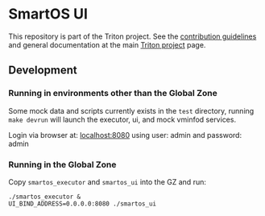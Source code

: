 # SmartOS UI

This repository is part of the Triton project. See the [contribution
guidelines](https://github.com/TritonDataCenter/triton/blob/master/CONTRIBUTING.md)
and general documentation at the main
[Triton project](https://github.com/TritonDataCenter/triton) page.

## Development

### Running in environments other than the Global Zone

Some mock data and scripts currently exists in the `test` directory, running
`make devrun` will launch the executor, ui, and mock vminfod services.

Login via browser at: [localhost:8080](http://localhost:8080) using
user: admin and password: admin

### Running in the Global Zone

Copy `smartos_executor` and `smartos_ui` into the GZ and run:

    ./smartos_executor &
    UI_BIND_ADDRESS=0.0.0.0:8080 ./smartos_ui